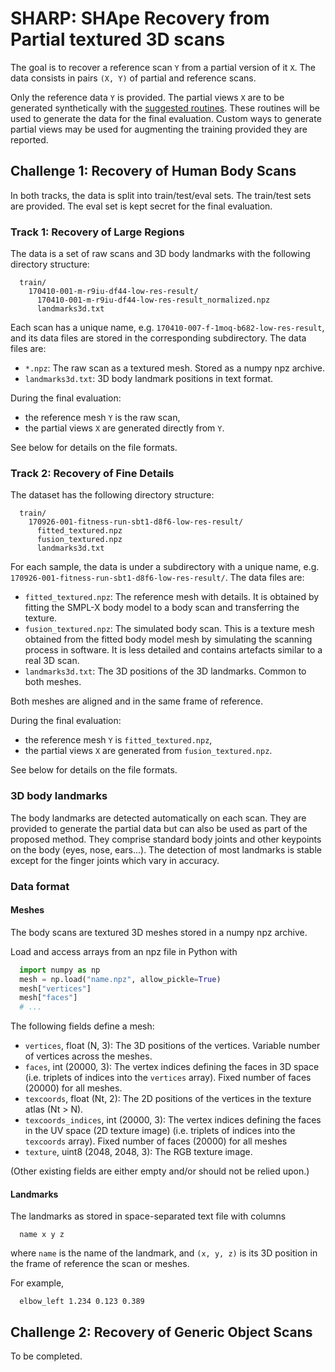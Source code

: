 # SHARP: SHApe Recovery from Partial textured 3D scans

The goal is to recover a reference scan `Y` from a partial version of it `X`.
The data consists in pairs `(X, Y)` of partial and reference scans.

Only the reference data `Y` is provided.
The partial views `X` are to be generated synthetically with the
[suggested routines](preprocess.py).
These routines will be used to generate the data for the final evaluation.
Custom ways to generate partial views may be used for augmenting the training
provided they are reported.


## Challenge 1: Recovery of Human Body Scans

In both tracks, the data is split into train/test/eval sets. The train/test
sets are provided. The eval set is kept secret for the final evaluation.

### Track 1: Recovery of Large Regions

The data is a set of raw scans and 3D body landmarks with the following
directory structure:

```
  train/
    170410-001-m-r9iu-df44-low-res-result/
      170410-001-m-r9iu-df44-low-res-result_normalized.npz
      landmarks3d.txt
```

Each scan has a unique name, e.g. `170410-007-f-1moq-b682-low-res-result`, and
its data files are stored in the corresponding subdirectory.
The data files are:

* `*.npz`: The raw scan as a textured mesh. Stored as a numpy npz archive.
* `landmarks3d.txt`: 3D body landmark positions in text format.

During the final evaluation:

* the reference mesh `Y` is the raw scan,
* the partial views `X` are generated directly from `Y`.

See below for details on the file formats.

### Track 2: Recovery of Fine Details

The dataset has the following directory structure:

```
  train/
    170926-001-fitness-run-sbt1-d8f6-low-res-result/
      fitted_textured.npz
      fusion_textured.npz
      landmarks3d.txt
```

For each sample, the data is under a subdirectory with a unique name,
e.g. `170926-001-fitness-run-sbt1-d8f6-low-res-result/`.
The data files are:

* `fitted_textured.npz`:
  The reference mesh with details. It is obtained by fitting the SMPL-X body
  model to a body scan and transferring the texture.
* `fusion_textured.npz`:
  The simulated body scan. This is a texture mesh obtained from the fitted body
  model mesh by simulating the scanning process in software. It is less
  detailed and contains artefacts similar to a real 3D scan.
* `landmarks3d.txt`:
  The 3D positions of the 3D landmarks. Common to both meshes.

Both meshes are aligned and in the same frame of reference.

During the final evaluation:

* the reference mesh `Y` is `fitted_textured.npz`,
* the partial views `X` are generated from `fusion_textured.npz`.

See below for details on the file formats.

### 3D body landmarks

The body landmarks are detected automatically on each scan. They are provided
to generate the partial data but can also be used as part of the proposed
method.
They comprise standard body joints and other keypoints on the body (eyes, nose,
ears...). The detection of most landmarks is stable except for the finger
joints which vary in accuracy.

### Data format

#### Meshes

The body scans are textured 3D meshes stored in a numpy npz archive.

Load and access arrays from an npz file in Python with

```python
  import numpy as np
  mesh = np.load("name.npz", allow_pickle=True)
  mesh["vertices"]
  mesh["faces"]
  # ...
```

The following fields define a mesh:

* `vertices`, float (N, 3):
    The 3D positions of the vertices. Variable number of vertices across the
    meshes.
* `faces`, int (20000, 3):
    The vertex indices defining the faces in 3D space (i.e. triplets of indices
    into the `vertices` array). Fixed number of faces (20000) for all meshes.
* `texcoords`, float (Nt, 2):
    The 2D positions of the vertices in the texture atlas (Nt > N).
* `texcoords_indices`, int (20000, 3):
    The vertex indices defining the faces in the UV space (2D texture image)
    (i.e. triplets of indices into the `texcoords` array). Fixed number of
    faces (20000) for all meshes
* `texture`, uint8 (2048, 2048, 3):
    The RGB texture image.

(Other existing fields are either empty and/or should not be relied upon.)

#### Landmarks

The landmarks as stored in space-separated text file with columns

```
  name x y z
```

where `name` is the name of the landmark, and `(x, y, z)` is its 3D position in
the frame of reference the scan or meshes.

For example,

```
  elbow_left 1.234 0.123 0.389
```


## Challenge 2: Recovery of Generic Object Scans

To be completed.
